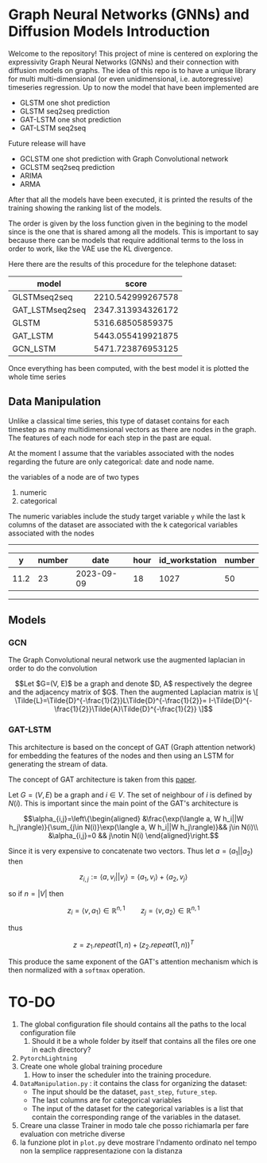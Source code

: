 # Graph Neural Networks (GNNs) and Diffusion Models Introduction

Welcome to the repository! This project of mine is centered on exploring the expressivity Graph Neural Networks (GNNs) and their connection with diffusion models on graphs. 
The idea of this repo is to have a unique library for multi multi-dimensional (or even unidimensional, i.e. autoregressive) timeseries regression. Up to now the model that have been implemented are 
* GLSTM one shot prediction
* GLSTM seq2seq prediction
* GAT-LSTM one shot prediction
* GAT-LSTM seq2seq

Future release will have
* GCLSTM one shot prediction with Graph Convolutional network
* GCLSTM seq2seq prediction
* ARIMA
* ARMA

After that all the models have been executed, it is printed the results of the training showing the ranking list of the models.

The order is given by the loss function given in the begining to the model since is the one that is shared among all the models. This is important to say because there can be models that require additional terms to the loss in order to work, like the VAE use the KL divergence.

Here there are the results of this procedure for the telephone dataset:

|model|score|
|----|----|
|GLSTMseq2seq|2210.542999267578|
|GAT_LSTMseq2seq|2347.313934326172|
|GLSTM|5316.68505859375|
|GAT_LSTM|5443.055419921875|
|GCN_LSTM|5471.723876953125|

Once everything has been computed, with the best model it is plotted the whole time series


## Data Manipulation
Unlike a classical time series, this type of dataset contains for each timestep as many multidimensional vectors as there are nodes in the graph. The features of each node for each step in the past are equal.

At the moment I assume that the variables associated with the nodes regarding the future are only categorical: date and node name.

the variables of a node are of two types 
1. numeric
2. categorical 

The numeric variables include the study target variable `y` while the last k columns of the dataset are associated with the k categorical variables associated with the nodes

____
|y|number|date|hour|id_workstation | number|
|----|----|----|----|----|----|
11.2|23|2023-09-09 |18|1027|50
____
## Models

### GCN
The Graph Convolutional neural network use the augmented laplacian in order to do the convolution 
```math
Let $G=(V, E)$ be a graph and denote $D, A$ respectively the degree and the adjacency matrix of $G$. Then the augmented Laplacian matrix is 
    \[
    \Tilde{L}=\Tilde{D}^{-\frac{1}{2}}L\Tilde{D}^{-\frac{1}{2}}= I-\Tilde{D}^{-\frac{1}{2}}\Tilde{A}\Tilde{D}^{-\frac{1}{2}}
    \]
```
### GAT-LSTM
This architecture is based on the concept of GAT (Graph attention network) for embedding the features of the nodes and then using an LSTM for generating the stream of data.

The concept of GAT architecture is taken from this [paper](https://arxiv.org/abs/1710.10903).

Let $G=(V,E)$ be a graph and $i\in V$. The set of neighbour of $i$ is defined by $N(i)$.  This is important since the main point of the GAT's architecture is 
```math
\alpha_{i,j}=\left\{\begin{aligned}
&\frac{\exp(\langle a, W h_i||W h_j\rangle)}{\sum_{j\in N(i)}\exp(\langle a, W h_i||W h_j\rangle)}&& j\in N(i)\\
&\alpha_{i,j}=0 && j\notin N(i)
\end{aligned}\right.
```
Since it is very expensive to concatenate two vectors. Thus let $a=(a_1||a_2)$ then
```math
z_{i,j}:=\langle a, v_i||v_j\rangle = \langle a_1, v_i\rangle  +\langle a_2, v_j\rangle  
```
so if $n=|V|$ then
```math
z_i=\langle v, a_1\rangle \in \mathbb{R}^{n,1} \qquad z_j =\langle v, a_2\rangle\in\mathbb{R}^{n,1}
```
thus
```math
z = z_1.repeat(1,n)+(z_2.repeat(1,n))^T
```
This produce the same exponent of the GAT's attention mechanism which is then normalized with a `softmax` operation.

# TO-DO
1. The global configuration file should contains all the paths to the local configuration file 
   1. Should it be a whole folder by itself that contains all the files ore one in each directory?
2. `PytorchLightning`
3. Create one whole global training procedure 
   1. How to inser the scheduler into the training procedure.
4. `DataManipulation.py` : it contains the class for organizing the dataset:
    * The input should be the dataset, `past_step`, `future_step`.
    * The last columns are for categorical variables
    * The input of the dataset for the categorical variables is a list that contain the corresponding range of the variables in the dataset.
5. Creare una classe Trainer in modo tale che posso richiamarla per fare evaluation con metriche diverse
6. la funzione plot in `plot.py` deve mostrare l'ndamento ordinato nel tempo non la semplice rappresentazione con la distanza